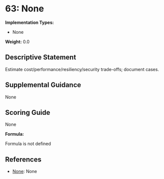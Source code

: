 # 63: None

**Implementation Types:**

- None

**Weight:** 0.0

## Descriptive Statement

Estimate cost/performance/resiliency/security trade-offs; document cases.

## Supplemental Guidance

None

## Scoring Guide

None

**Formula:**

Formula is not defined

## References

- [None](None): None

